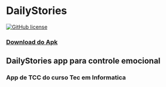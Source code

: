 # DailyStories



[![GitHub license](https://img.shields.io/github/license/lucasdias87/DailyStories?style=for-the-badge)](https://github.com/lucasdias87/DailyStories/blob/main/LICENSE)

### [Download do Apk ](https://github.com/lucasdias87/DailyStories/raw/main/DailyStories.apk)

 
## DailyStories app  para controle emocional
### App de TCC do curso Tec em Informatica 


